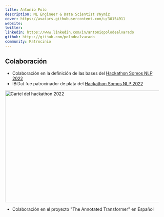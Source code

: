 ```yaml
---
title: Antonio Polo
description: ML Engineer & Data Scientist @Nymiz
cover: https://avatars.githubusercontent.com/u/30154911
website: 
twitter:
linkedin: https://www.linkedin.com/in/antoniopolodealvarado
github: https://github.com/polodealvarado
community: Patrocinio
---
```


## Colaboración

- Colaboración en la definición de las bases del [Hackathon Somos NLP 2022](https://somosnlp.org/blog/hackathon-2022)
- IBiDat fue patrocinador de plata del [Hackathon Somos NLP 2022](https://somosnlp.org/blog/hackathon-2022)

<div class="flex justify-center">
    <a href="https://somosnlp.org/blog/hackathon-2022" target="_blank">
        <img src="https://github.com/somosnlp/assets/raw/main/images/hackathon_pln_es_3.png" width="650" height="365" alt="Cartel del hackathon 2022" />
    </a>
</div>

- Colaboración en el proyecto "The Annotated Transformer" en Español
